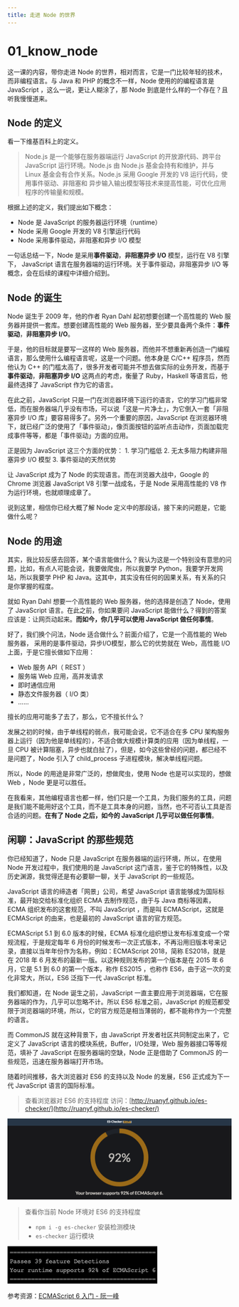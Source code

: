 ```yaml
---
title: 走进 Node 的世界
---
```


# 01\_know\_node

这一课的内容，带你走进 Node 的世界，相对而言，它是一门比较年轻的技术，而非编程语言。与 Java 和 PHP 的概念不一样，Node 使用的的编程语言是 JavaScript ，这么一说，更让人糊涂了，那 Node 到底是什么样的一个存在？且听我慢慢道来。

## Node 的定义

看一下维基百科上的定义。

> Node.js 是一个能够在服务器端运行 JavaScript 的开放源代码、跨平台 JavaScript 运行环境。Node.js 由 Node.js 基金会持有和维护，并与 Linux 基金会有合作关系。Node.js 采用 Google 开发的 V8 运行代码，使用事件驱动、非阻塞和 异步输入输出模型等技术来提高性能，可优化应用程序的传输量和规模。

根据上述的定义，我们提出如下概念：

* Node 是 JavaScript 的服务器运行环境（runtime）
* Node 采用 Google 开发的 V8 引擎运行代码
* Node 采用事件驱动，非阻塞和异步 I/O 模型

一句话总结一下，Node 是采用**事件驱动**，**非阻塞异步 I/O** 模型，运行在 V8 引擎下， JavaScript 语言在服务器端的运行环境。关于事件驱动，非阻塞异步 I/O 等概念，会在后续的课程中详细介绍到。

## Node 的诞生

Node 诞生于 2009 年，他的作者 Ryan Dahl 起初想要创建一个高性能的 Web 服务器并提供一套库。想要创建高性能的 Web 服务器，至少要具备两个条件：**事件驱动**，**非阻塞异步 I/O**。

于是，他的目标就是要写一这样的 Web 服务器，而他并不想重新再创造一门编程语言，那么使用什么编程语言呢，这是一个问题。他本身是 C/C++ 程序员，然而他认为 C++ 的门槛太高了，很多开发者可能并不想去做实际的业务开发，而基于 **事件驱动**，**非阻塞异步 I/O** 这两点的考虑，衡量了 Ruby，Haskell 等语言后，他最终选择了 JavaScript 作为它的语言。

在此之前，JavaScript 只是一门在浏览器环境下运行的语言，它的学习门槛非常低，而在服务器端几乎没有市场，可以说「这是一片净土」，为它倒入一套「非阻塞异步 I/O 库」要容易得多了。另外一个重要的原因，JavaScript 在浏览器环境下，就已经广泛的使用了「事件驱动」，像页面按钮的监听点击动作，页面加载完成事件等等，都是「事件驱动」方面的应用。

正是因为 JavaScript 这三个方面的优势： 1. 学习门槛低 2. 无太多阻力构建非阻塞异步 I/O 模型 3. 事件驱动的天然优势

让 JavaScript 成为了 Node 的实现语言。而在浏览器大战中，Google 的 Chrome 浏览器 JavaScript V8 引擎一战成名，于是 Node 采用高性能的 V8 作为运行环境，也就顺理成章了。

说到这里，相信你已经大概了解 Node 定义中的那段话，接下来的问题是，它能做什么呢？

## Node 的用途

其实，我比较反感去回答，某个语言能做什么？我认为这是一个特别没有意思的问题，比如，有点人可能会说，我要做爬虫，所以我要学 Python，我要学开发网站，所以我要学 PHP 和 Java。这其中，其实没有任何的因果关系，有关系的只是你掌握的程度。

就如 Ryan Dahl 想要一个高性能的 Web 服务器，他的选择是创造了 Node，使用了 JavaScript 语言。在此之前，你如果要问 JavaScript 能做什么？得到的答案应该是：让网页动起来。**而如今，你几乎可以使用 JavaScript 做任何事情**。

好了，我们换个问法，Node 适合做什么？前面介绍了，它是一个高性能的 Web 服务器， 采用的是事件驱动，异步I/O模型，那么它的优势就在 Web，高性能 I/O 上面，于是它擅长做如下应用：

* Web 服务 API（ REST ）
* 服务端 Web 应用，高并发请求
* 即时通信应用
* 静态文件服务器（ I/O 类）
* ......

擅长的应用可能多了去了，那么，它不擅长什么？

发展之初的时候，由于单线程的弱点，我可能会说，它不适合在多 CPU 架构服务器上运行（因为他是单线程的），不适合做大规模计算类的应用（因为单线程，一旦 CPU 被计算阻塞，异步也就白扯了），但是，如今这些曾经的问题，都已经不是问题了，Node 引入了 child\_process 子进程模块，解决单线程问题。

所以，Node 的用途是非常广泛的，想做爬虫，使用 Node 也是可以实现的，想做 Web ，Node 更是可以胜任。

在我看来，其他编程语言也都一样，他们只是一个工具，为我们服务的工具，问题是我们能不能用好这个工具，而不是工具本身的问题，当然，也不可否认工具是否合适的问题。**在有了 Node 之后，如今的 JavaScript 几乎可以做任何事情**。

## 闲聊：JavaScript 的那些规范

你已经知道了，Node 只是 JavaScript 在服务器端的运行环境，所以，在使用 Node 开发过程中，我们使用的是 JavaScript 这门语言，鉴于它的特殊性，以及历史渊源，我觉得还是有必要聊一聊，关于 JavaScript 的一些规范。

JavaScript 语言的缔造者「网景」公司，希望 JavaScript 语言能够成为国际标准，最开始交给标准化组织 ECMA 去制作规范，由于与 Java 商标等因素，ECMA 组织发布的这套规范，不叫 JavaScript ，而是叫 ECMAScript，这就是 ECMAScript 的由来，也是最初的 JavaScript 语言的官方规范。

ECMAScript 5.1 到 6.0 版本的时候，ECMA 标准化组织想让发布标准变成一个常规流程，于是规定每年 6 月份的时候发布一次正式版本，不再沿用旧版本号来记录，直接以当年年份作为名称，例如：ECMAScript 2018，简称 ES2018，就是在 2018 年 6 月发布的最新一版。以这种规则发布的第一个版本是在 2015 年 6 月，它是 5.1 到 6.0 的第一个版本，称作 ES2015 ，也称作 ES6，由于这一次的变化非常大，所以，ES6 泛指下一代 JavaScript 标准。

我们都知道，在 Node 诞生之前，JavaScript 一直主要应用于浏览器端，它在服务器端的作为，几乎可以忽略不计。所以 ES6 标准之前，JavaScript 的规范都受限于浏览器端的环境，所以，它的官方规范是相当薄弱的，都不能称作为一个完整的语言。

而 CommonJS 就在这种背景下，由 JavaScript 开发者社区共同制定出来了，它定义了 JavaScript 语言的模块系统，Buffer，I/O处理，Web 服务器接口等等规范，填补了 JavaScript 在服务器端的空缺，Node 正是借助了 CommonJS 的一些规范，迅速在服务器端打开市场。

随着时间推移，各大浏览器对 ES6 的支持以及 Node 的发展，ES6 正式成为下一代 JavaScript 语言的国际标准。

> 查看浏览器对 ES6 的支持程度 访问：[http://ruanyf.github.io/es-checker/](http://ruanyf.github.io/es-checker/)

![](../.gitbook/assets/2019-03-12-21-46-23.png)

> 查看你当前 Node 环境对 ES6 的支持程度
>
> * `npm i -g es-checker` 安装检测模块
> * `es-checker` 运行模块

![](../.gitbook/assets/2019-03-12-21-45-06.png)

参考资源：[ECMAScript 6 入门 - 阮一峰](http://es6.ruanyifeng.com/)


